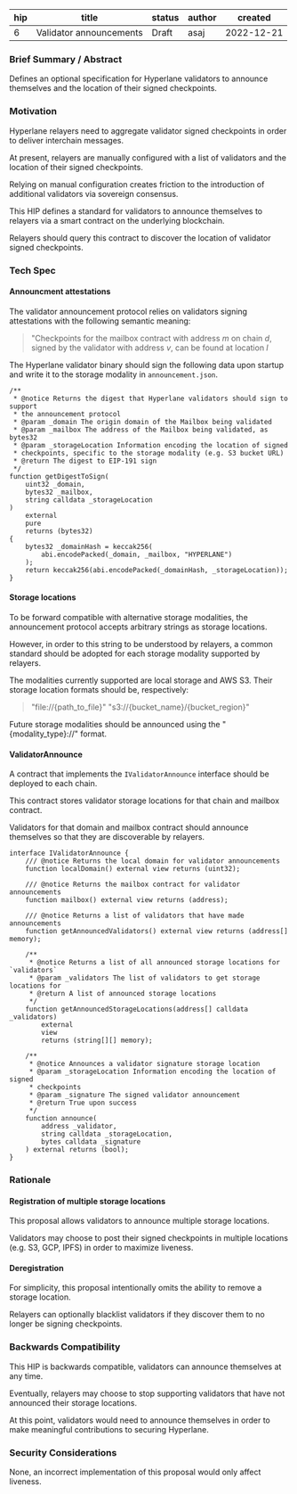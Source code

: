 | hip | title                   | status | author | created    |
| --- | ----------------------- | ------ | ------ | ---------- |
| 6   | Validator announcements | Draft  | asaj   | 2022-12-21 |

### **Brief Summary / Abstract**

Defines an optional specification for Hyperlane validators to announce themselves and the location of their signed checkpoints.

### **Motivation**

Hyperlane relayers need to aggregate validator signed checkpoints in order to deliver interchain messages.

At present, relayers are manually configured with a list of validators and the location of their signed checkpoints.

Relying on manual configuration creates friction to the introduction of additional validators via sovereign consensus.

This HIP defines a standard for validators to announce themselves to relayers via a smart contract on the underlying blockchain.

Relayers should query this contract to discover the location of validator signed checkpoints.

### **Tech Spec**

#### Announcment attestations

The validator announcement protocol relies on validators signing attestations with the following semantic meaning:

> "Checkpoints for the mailbox contract with address _m_ on chain _d_, signed by the validator with address _v_, can be found at location _l_

The Hyperlane validator binary should sign the following data upon startup and write it to the storage modality in `announcement.json`.

```solidity
/**
 * @notice Returns the digest that Hyperlane validators should sign to support
 * the announcement protocol
 * @param _domain The origin domain of the Mailbox being validated
 * @param _mailbox The address of the Mailbox being validated, as bytes32
 * @param _storageLocation Information encoding the location of signed
 * checkpoints, specific to the storage modality (e.g. S3 bucket URL)
 * @return The digest to EIP-191 sign
 */
function getDigestToSign(
    uint32 _domain,
    bytes32 _mailbox,
    string calldata _storageLocation
)
    external
    pure
    returns (bytes32)
{
    bytes32 _domainHash = keccak256(
        abi.encodePacked(_domain, _mailbox, "HYPERLANE")
    );
    return keccak256(abi.encodePacked(_domainHash, _storageLocation));
}
```

#### Storage locations

To be forward compatible with alternative storage modalities, the announcement protocol accepts arbitrary strings as storage locations.

However, in order to this string to be understood by relayers, a common standard should be adopted for each storage modality supported by relayers.

The modalities currently supported are local storage and AWS S3. Their storage location formats should be, respectively:

> "file://{path_to_file}"
> "s3://{bucket_name}/{bucket_region}"

Future storage modalities should be announced using the "{modality_type}://" format.

#### ValidatorAnnounce

A contract that implements the `IValidatorAnnounce` interface should be deployed to each chain.

This contract stores validator storage locations for that chain and mailbox contract.

Validators for that domain and mailbox contract should announce themselves so that they are discoverable by relayers.

```solidity
interface IValidatorAnnounce {
    /// @notice Returns the local domain for validator announcements
    function localDomain() external view returns (uint32);

    /// @notice Returns the mailbox contract for validator announcements
    function mailbox() external view returns (address);

    /// @notice Returns a list of validators that have made announcements
    function getAnnouncedValidators() external view returns (address[] memory);

    /**
     * @notice Returns a list of all announced storage locations for `validators`
     * @param _validators The list of validators to get storage locations for
     * @return A list of announced storage locations
     */
    function getAnnouncedStorageLocations(address[] calldata _validators)
        external
        view
        returns (string[][] memory);

    /**
     * @notice Announces a validator signature storage location
     * @param _storageLocation Information encoding the location of signed
     * checkpoints
     * @param _signature The signed validator announcement
     * @return True upon success
     */
    function announce(
        address _validator,
        string calldata _storageLocation,
        bytes calldata _signature
    ) external returns (bool);
}
```

### **Rationale**

#### Registration of multiple storage locations

This proposal allows validators to announce multiple storage locations.

Validators may choose to post their signed checkpoints in multiple locations (e.g. S3, GCP, IPFS) in order to maximize liveness.

#### Deregistration

For simplicity, this proposal intentionally omits the ability to remove a storage location.

Relayers can optionally blacklist validators if they discover them to no longer be signing checkpoints.

### **Backwards Compatibility**

This HIP is backwards compatible, validators can announce themselves at any time.

Eventually, relayers may choose to stop supporting validators that have not announced their storage locations.

At this point, validators would need to announce themselves in order to make meaningful contributions to securing Hyperlane.

### **Security Considerations**

None, an incorrect implementation of this proposal would only affect liveness.
